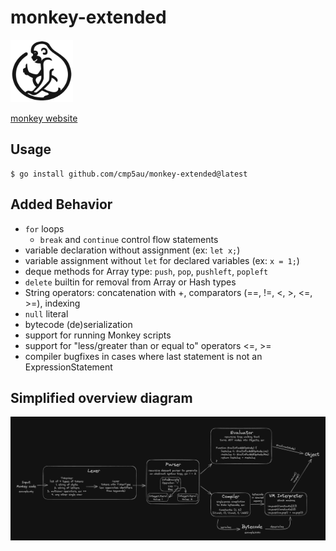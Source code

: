 # monkey-extended 
<img src="monkey_logo_contrast.png" width="100" height="100">

[monkey website](https://monkeylang.org)

## Usage
```
$ go install github.com/cmp5au/monkey-extended@latest
```

## Added Behavior
- `for` loops
    - `break` and `continue` control flow statements
- variable declaration without assignment (ex: `let x;`)
- variable assignment without `let` for declared variables (ex: `x = 1;`)
- deque methods for Array type: `push`, `pop`, `pushleft`, `popleft`
- `delete` builtin for removal from Array or Hash types
- String operators: concatenation with +, comparators (==, !=, <, >, <=, >=), indexing
- `null` literal
- bytecode (de)serialization
- support for running Monkey scripts
- support for "less/greater than or equal to" operators <=, >=
- compiler bugfixes in cases where last statement is not an ExpressionStatement

## Simplified overview diagram
![simplified overview diagram](overview_diagram.png)
